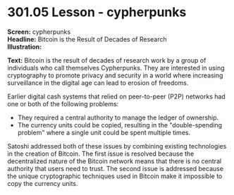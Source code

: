 # 301.05 Lesson - cypherpunks

**Screen:** cypherpunks\
**Headline:** Bitcoin is the Result of Decades of Research\
**Illustration:**

**Text:** Bitcoin is the result of decades of research work by a group of individuals who call themselves Cypherpunks. They are interested in using cryptography to promote privacy and security in a world where increasing surveillance in the digital age can lead to erosion of freedoms.

Earlier digital cash systems that relied on peer-to-peer (P2P) networks had one or both of the following problems:

* They required a central authority to manage the ledger of ownership.
* The currency units could be copied, resulting in the "double-spending problem" where a single unit could be spent multiple times.&#x20;

Satoshi addressed both of these issues by combining existing technologies in the creation of Bitcoin. The first issue is resolved because the decentralized nature of the Bitcoin network means that there is no central authority that users need to trust. The second issue is addressed because the unique cryptographic techniques used in Bitcoin make it impossible to copy the currency units.
